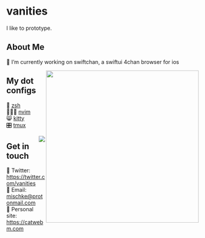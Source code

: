 # vanities
I like to prototype.


## About Me 
🔭 I’m currently working on swiftchan, a swiftui 4chan browser for ios<br>

<img align="right" src='https://github-readme-stats.vercel.app/api?username=vanities&show_icons=true&theme=dracula&hide_title=true&count_private=true' width=400 />

## My dot configs
🐚 [zsh](https://github.com/vanities/macbook-scripts/blob/master/dotfiles/.zshrc)<br>
🧑🏻‍💻 [nvim](https://github.com/vanities/macbook-scripts/blob/master/dotfiles/.config/nvim/init.vim)<br>
😸 [kitty](https://github.com/vanities/macbook-scripts/blob/master/dotfiles/.config/kitty/kitty.conf)<br>
🎛 [tmux](https://github.com/vanities/macbook-scripts/blob/master/dotfiles/.tmux.conf)

<img align="right" src="https://github-readme-stats.vercel.app/api/top-langs/?username=vanities&layout=compact&theme=dracula" />

## Get in touch
🐤 Twitter: https://twitter.com/vanities<br>
📧 Email: [mischke@protonmail.com](mailto:mischke@protonmail.com)<br>
🤠 Personal site: https://catwebm.com<br>
